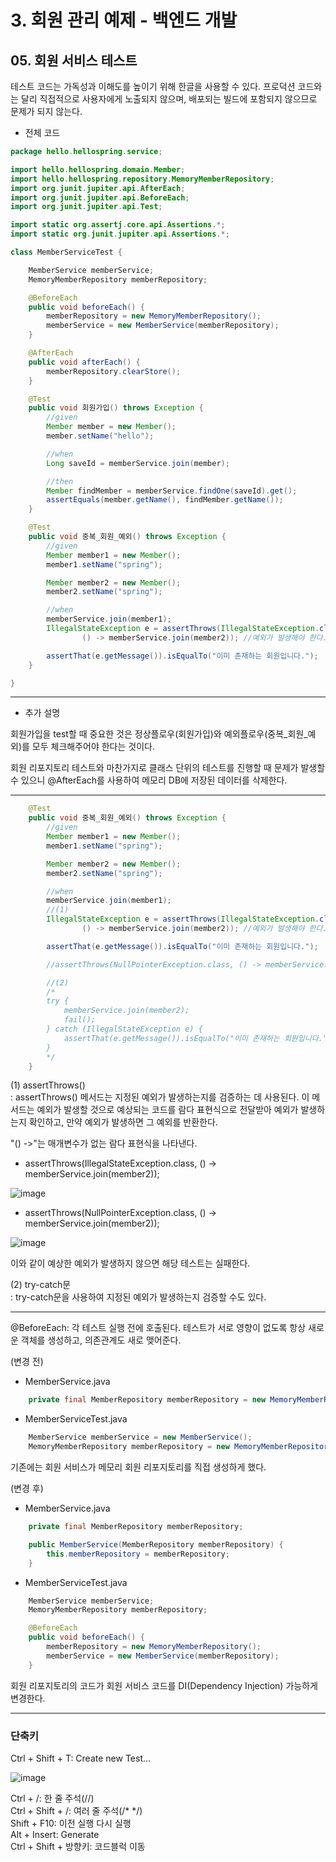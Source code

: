 # 3. 회원 관리 예제 - 백엔드 개발
## 05. 회원 서비스 테스트
테스트 코드는 가독성과 이해도를 높이기 위해 한글을 사용할 수 있다.
프로덕션 코드와는 달리 직접적으로 사용자에게 노출되지 않으며, 배포되는 빌드에 포함되지 않으므로 문제가 되지 않는다.
- 전체 코드
```java
package hello.hellospring.service;

import hello.hellospring.domain.Member;
import hello.hellospring.repository.MemoryMemberRepository;
import org.junit.jupiter.api.AfterEach;
import org.junit.jupiter.api.BeforeEach;
import org.junit.jupiter.api.Test;

import static org.assertj.core.api.Assertions.*;
import static org.junit.jupiter.api.Assertions.*;

class MemberServiceTest {

    MemberService memberService;
    MemoryMemberRepository memberRepository;

    @BeforeEach
    public void beforeEach() {
        memberRepository = new MemoryMemberRepository();
        memberService = new MemberService(memberRepository);
    }

    @AfterEach
    public void afterEach() {
        memberRepository.clearStore();
    }

    @Test
    public void 회원가입() throws Exception {
        //given
        Member member = new Member();
        member.setName("hello");

        //when
        Long saveId = memberService.join(member);

        //then
        Member findMember = memberService.findOne(saveId).get();
        assertEquals(member.getName(), findMember.getName());
    }

    @Test
    public void 중복_회원_예외() throws Exception {
        //given
        Member member1 = new Member();
        member1.setName("spring");

        Member member2 = new Member();
        member2.setName("spring");

        //when
        memberService.join(member1);
        IllegalStateException e = assertThrows(IllegalStateException.class,
                () -> memberService.join(member2)); //예외가 발생해야 한다.

        assertThat(e.getMessage()).isEqualTo("이미 존재하는 회원입니다.");
    }

}
```
***
- 추가 설명

회원가입을 test할 때 중요한 것은 정상플로우(회원가입)와 예외플로우(중복_회원_예외)를 모두 체크해주어야 한다는 것이다.

회원 리포지토리 테스트와 마찬가지로 클래스 단위의 테스트를 진행할 때 문제가 발생할 수 있으니 @AfterEach를 사용하여
메모리 DB에 저장된 데이터를 삭제한다.
***
```java
    @Test
    public void 중복_회원_예외() throws Exception {
        //given
        Member member1 = new Member();
        member1.setName("spring");

        Member member2 = new Member();
        member2.setName("spring");

        //when
        memberService.join(member1);
        //(1)
        IllegalStateException e = assertThrows(IllegalStateException.class,
                () -> memberService.join(member2)); //예외가 발생해야 한다.

        assertThat(e.getMessage()).isEqualTo("이미 존재하는 회원입니다.");

        //assertThrows(NullPointerException.class, () -> memberService.join(member2));

        //(2)
        /*
        try {
            memberService.join(member2);
            fail();
        } catch (IllegalStateException e) {
            assertThat(e.getMessage()).isEqualTo("이미 존재하는 회원입니다.");
        }
        */
    }
```
(1) assertThrows()   
: assertThrows() 메서드는 지정된 예외가 발생하는지를 검증하는 데 사용된다.
이 메서드는 예외가 발생할 것으로 예상되는 코드를 람다 표현식으로 전달받아 예외가 발생하는지 확인하고, 만약 예외가 발생하면 그 예외를 반환한다.

"() ->"는 매개변수가 없는 람다 표현식을 나타낸다.
- assertThrows(IllegalStateException.class, () -> memberService.join(member2));

![image](https://github.com/GYUNGAEEEE/inflearn-Spring/assets/158580466/93a3c783-af4c-4562-aa3e-48a25c61259d)

- assertThrows(NullPointerException.class, () -> memberService.join(member2));

![image](https://github.com/GYUNGAEEEE/inflearn-Spring/assets/158580466/8dbe0fc9-a891-434e-8aa8-6dbfbb8f18d1)

이와 같이 예상한 예외가 발생하지 않으면 해당 테스트는 실패한다.

(2) try-catch문   
: try-catch문을 사용하여 지정된 예외가 발생하는지 검증할 수도 있다.
***
@BeforeEach: 각 테스트 실행 전에 호출된다.
테스트가 서로 영향이 없도록 항상 새로운 객체를 생성하고, 의존관계도 새로 맺어준다.   

(변경 전)
- MemberService.java
```java
    private final MemberRepository memberRepository = new MemoryMemberRepository();
```
- MemberServiceTest.java
```java
    MemberService memberService = new MemberService();
    MemoryMemberRepository memberRepository = new MemoryMemberRepository();
```
기존에는 회원 서비스가 메모리 회원 리포지토리를 직접 생성하게 했다.   

(변경 후)
- MemberService.java
```java
    private final MemberRepository memberRepository;

    public MemberService(MemberRepository memberRepository) {
        this.memberRepository = memberRepository;
    }
```
- MemberServiceTest.java
```java
    MemberService memberService;
    MemoryMemberRepository memberRepository;

    @BeforeEach
    public void beforeEach() {
        memberRepository = new MemoryMemberRepository();
        memberService = new MemberService(memberRepository);
    }
```
회원 리포지토리의 코드가 회원 서비스 코드를 DI(Dependency Injection) 가능하게 변경한다.

***
### 단축키
Ctrl + Shift + T: Create new Test...

![image](https://github.com/GYUNGAEEEE/inflearn-Spring/assets/158580466/7fd951dc-6993-492b-9e9c-4d597bf95459)

Ctrl + /: 한 줄 주석(//)   
Ctrl + Shift + /: 여러 줄 주석(/* */)   
Shift + F10: 이전 실행 다시 실행   
Alt + Insert: Generate   
Ctrl + Shift + 방향키: 코드블럭 이동
